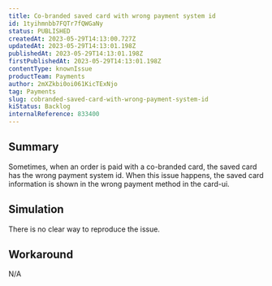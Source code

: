 ```yaml
---
title: Co-branded saved card with wrong payment system id
id: 1tyihmnbb7FQTr7fQWGaNy
status: PUBLISHED
createdAt: 2023-05-29T14:13:00.727Z
updatedAt: 2023-05-29T14:13:01.198Z
publishedAt: 2023-05-29T14:13:01.198Z
firstPublishedAt: 2023-05-29T14:13:01.198Z
contentType: knownIssue
productTeam: Payments
author: 2mXZkbi0oi061KicTExNjo
tag: Payments
slug: cobranded-saved-card-with-wrong-payment-system-id
kiStatus: Backlog
internalReference: 833400
---
```


## Summary


Sometimes, when an order is paid with a co-branded card, the saved card has the wrong payment system id. When this issue happens, the saved card information is shown in the wrong payment method in the card-ui.


##

## Simulation


There is no clear way to reproduce the issue.


##

## Workaround


N/A




